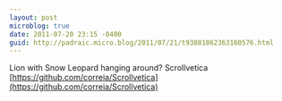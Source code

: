 ```yaml
---
layout: post
microblog: true
date: 2011-07-20 23:15 -0400
guid: http://padraic.micro.blog/2011/07/21/t93881862363160576.html
---
```

Lion with Snow Leopard hanging around? Scrollvetica [https://github.com/correia/Scrollvetica](https://github.com/correia/Scrollvetica)
